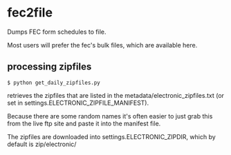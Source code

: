 # fec2file

Dumps FEC form schedules to file.

Most users will prefer the fec's bulk files, which are available here. 



## processing zipfiles


`$ python get_daily_zipfiles.py`

retrieves the zipfiles that are listed in the metadata/electronic_zipfiles.txt (or set in settings.ELECTRONIC_ZIPFILE_MANIFEST). 

Because there are some random names it's often easier to just grab this from the live ftp site and paste it into the manifest file. 

The zipfiles are downloaded into settings.ELECTRONIC_ZIPDIR, which by default is zip/electronic/
